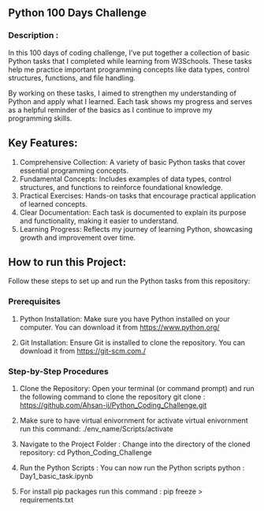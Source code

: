 ## Python 100 Days Challenge

### Description :

In this 100 days of coding challenge, I’ve put together a collection of basic Python tasks that I completed while learning from W3Schools. These tasks help me practice important programming concepts like data types, control structures, functions, and file handling.

By working on these tasks, I aimed to strengthen my understanding of Python and apply what I learned. Each task shows my progress and serves as a helpful reminder of the basics as I continue to improve my programming skills.

## Key Features:
1) Comprehensive Collection: A variety of basic Python tasks that cover essential programming concepts.
2) Fundamental Concepts: Includes examples of data types, control structures, and functions to reinforce foundational knowledge.
3) Practical Exercises: Hands-on tasks that encourage practical application of learned concepts.
4) Clear Documentation: Each task is documented to explain its purpose and functionality, making it easier to understand.
5) Learning Progress: Reflects my journey of learning Python, showcasing growth and improvement over time.
 
## How to run this Project:
Follow these steps to set up and run the Python tasks from this repository:

### Prerequisites
1) Python Installation: Make sure you have Python installed on your computer. You can download it from https://www.python.org/

2) Git Installation: Ensure Git is installed to clone the repository. You can download it from https://git-scm.com./

### Step-by-Step Procedures
1) Clone the Repository: Open your terminal (or command prompt) and run the following command to clone the repository
git clone : https://github.com/Ahsan-ij/Python_Coding_Challenge.git

2) Make sure to have virtual enivornment for activate virtual enivornment run this command:  ./env_name/Scripts/activate  

3) Navigate to the Project Folder : Change into the directory of the cloned repository: cd Python_Coding_Challenge

4) Run the Python Scripts : You can now run the Python scripts python : Day1_basic_task.ipynb

5) For install pip packages run this command : pip freeze > requirements.txt